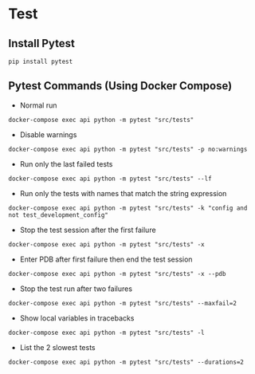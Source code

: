 # Test

## Install Pytest
```
pip install pytest
```

## Pytest Commands (Using Docker Compose)
- Normal run
```
docker-compose exec api python -m pytest "src/tests"
```

- Disable warnings
```
docker-compose exec api python -m pytest "src/tests" -p no:warnings
```

- Run only the last failed tests
```
docker-compose exec api python -m pytest "src/tests" --lf
```

- Run only the tests with names that match the string expression
```
docker-compose exec api python -m pytest "src/tests" -k "config and not test_development_config"
```

- Stop the test session after the first failure
```
docker-compose exec api python -m pytest "src/tests" -x
```

- Enter PDB after first failure then end the test session
```
docker-compose exec api python -m pytest "src/tests" -x --pdb
```

- Stop the test run after two failures
```
docker-compose exec api python -m pytest "src/tests" --maxfail=2
```

- Show local variables in tracebacks
```
docker-compose exec api python -m pytest "src/tests" -l
```

- List the 2 slowest tests
```
docker-compose exec api python -m pytest "src/tests" --durations=2
```

